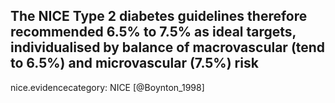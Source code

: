 The NICE Type 2 diabetes guidelines therefore recommended 6.5% to 7.5% as ideal targets, individualised by balance of macrovascular (tend to 6.5%) and microvascular (7.5%) risk
---
 nice.evidencecategory: NICE
[@Boynton_1998]
